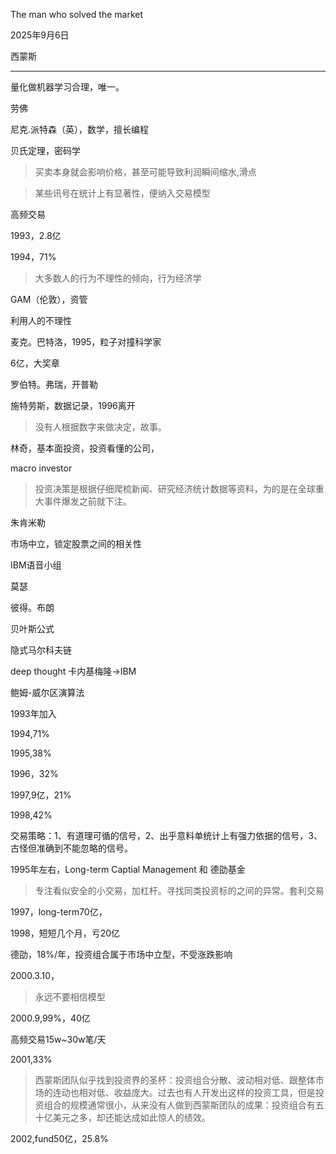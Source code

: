 The man who solved the market

2025年9月6日

西蒙斯

---

量化做机器学习合理，唯一。

劳佛

尼克.派特森（英），数学，擅长编程

贝氏定理，密码学

> 买卖本身就会影响价格，甚至可能导致利润瞬间缩水,滑点

> 某些讯号在统计上有显著性，便纳入交易模型

高频交易

1993，2.8亿

1994，71%

> 大多数人的行为不理性的倾向，行为经济学

GAM（伦敦），资管

利用人的不理性

麦克。巴特洛，1995，粒子对撞科学家

6亿，大奖章

罗伯特。弗瑞，开普勒

施特劳斯，数据记录，1996离开

> 没有人根据数字来做决定，故事。

林奇，基本面投资，投资看懂的公司，

macro investor

> 投资决策是根据仔细爬梳新闻、研究经济统计数据等资料，为的是在全球重大事件爆发之前就下注。

朱肯米勒

市场中立，锁定股票之间的相关性

IBM语音小组



莫瑟

彼得。布朗

贝叶斯公式

隐式马尔科夫链

deep thought 卡内基梅隆->IBM

鲍姆-威尔区演算法

1993年加入

1994,71%

1995,38%

1996，32%

1997,9亿，21%

1998,42%

交易策略：1、有道理可循的信号，2、出乎意料单统计上有强力依据的信号，3、古怪但准确到不能忽略的信号。

1995年左右，Long-term Captial Management 和 德劭基金

> 专注看似安全的小交易，加杠杆。寻找同类投资标的之间的异常。套利交易

1997，long-term70亿，

1998，短短几个月，亏20亿

德劭，18%/年，投资组合属于市场中立型，不受涨跌影响

2000.3.10，

> 永远不要相信模型

2000.9,99%，40亿

高频交易15w~30w笔/天

2001,33%

> 西蒙斯团队似乎找到投资界的圣杯：投资组合分散、波动相对低、跟整体市场的连动也相对低、收益庞大。过去也有人开发出这样的投资工具，但是投资组合的规模通常很小，从来没有人做到西蒙斯团队的成果：投资组合有五十亿美元之多，却还能达成如此惊人的绩效。

2002,fund50亿，25.8%


